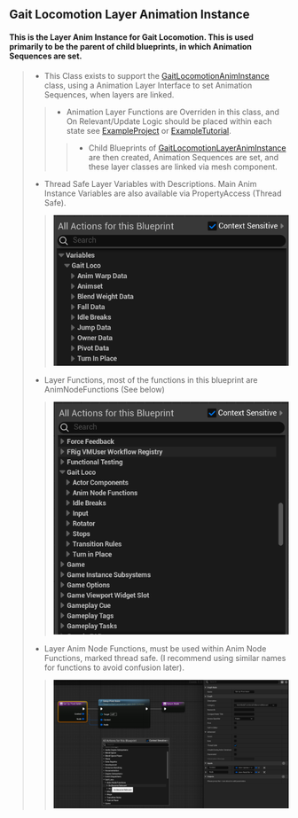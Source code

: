 ## Gait Locomotion Layer Animation Instance
>
#### This is the Layer Anim Instance for Gait Locomotion. This is used primarily to be the parent of child blueprints, in which Animation Sequences are set.
>
> - This Class exists to support the [GaitLocomotionAnimInstance]() class, using a Animation Layer Interface to set Animation Sequences, when layers are linked.
>> - Animation Layer Functions are Overriden in this class, and On Relevant/Update Logic should be placed within each state see [ExampleProject]() or [ExampleTutorial]().
>>> - Child Blueprints of [GaitLocomotionLayerAnimInstance]() are then created, Animation Sequences are set, and these layer classes are linked via mesh component.
>
> - Thread Safe Layer Variables with Descriptions. Main Anim Instance Variables are also available via PropertyAccess (Thread Safe).
>> ![](/Assets/Images/Documentation/Animation/GaitLocomotionLayerAnimInstance/Variables.png#small-image)
>
> - Layer Functions, most of the functions in this blueprint are AnimNodeFunctions (See below)
>> ![](/Assets/Images/Documentation/Animation/GaitLocomotionLayerAnimInstance/Functions.png#small-image)
>
> - Layer Anim Node Functions, must be used within Anim Node Functions, marked thread safe. (I recommend using similar names for functions to avoid confusion later).
>> ![](/Assets/Images/Documentation/Animation/GaitLocomotionLayerAnimInstance/AnimNodeFunctions.png#small-image)
